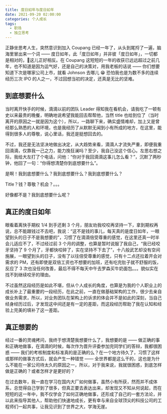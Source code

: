 ```yaml
---
title: 度日如年与度日如年
date: 2021-09-20 02:00:00
categories: 个人成长
tags:
  - 职场
  - 独立思考
---
```


正静坐思考人生，突然意识到加入 Coupang 已经一年了，从头到尾捋了一遍，脑海里冒出来一个词 —— 度日如年，此「度日如年」并非彼「度日如年」，一切都是相对的，这儿正好相反。在 Coupang 这短短的一年的收获已远远超过之前几年，也不知道是因为运气好，还是自己的决策对，用我老板的话说 —— 你们想要知道下次是哪家公司上市，就看 Johnson 去哪儿 😁 恐怕我也是为数不多的连续经历三次 IPO 的人之一，不过回想当初的决定，还真是无比的坚难。

## 到底想要什么

当时离开快手的时候，滴滴以前的团队 Leader 得知我在看机会，请我吃了一顿有史以来最贵的晚餐，明确地说希望我能回去帮帮他，当然 title 也给到位了（当时离开的原因之一就是因为这个），所以，一路聊下来，确实盛情难却，加上又是曾经那么熟悉的人和环境，也是我经历了从默默无闻到小有所成的地方，在这里，能得到很多人的尊敬，说心里话，我还是挺想回去的。

不过，我还是无法坚决地做出决定，从大趋势来看，滴滴人才流失严重，即便我重回滴滴，仅靠我一己之力，能力挽狂澜吗？至少，我自己没这个信心。左思右想之际，我给大左打了个电话，问他：“你对于我回滴滴这事儿怎么看？”，沉默了两秒钟，他回了一句：“你得想清楚你到底想要什么”。

是啊！我到底想要什么？我到底想要什么？我到底想要什么？

Title？钱？尊敬？机会？。。。

好像都不是？我到底想要什么呢？

## 真正的度日如年

眼看着离快手期权 1/4 到手还剩 3 个月，朋友劝我咬咬再坚持一下，拿到期权再说，总不能跟钱过不去吧，我说：“这不是钱的事儿，每天真的是度日如年，一眼望到头的日子不是我想要的”，习惯了在滴滴倍受尊重的感觉，在这里还真一时半会儿适应不了，不过经过前 3 个月的调整，也算是暂时说服了我自己，“我已经咬牙坚持了 9 个月了，牙都快咬碎了，实在坚持不下去了”，十八般武艺却没有空间施展，一眼望到头的日子，没有了以往倍受尊重的感觉，只有十二点还拉着开会对需求的 PM，还有即使是双倍工资也不想要的加班，还有吃完肚子就不舒服的饭，反应了 3 次也没任何改善，最后不得不每天中午去罗森买牛奶面包。。。貌似实在找不到继续咬牙的理由。

不过虽然这段经历是如此不堪，但从个人成长的角度，也算是为我的个人职业上的成长补上了最重要的一段经历，在此之前，一直在做基础架构的工作，很少去亲自做业务需求，所以，对业务团队在架构上的诉求的体会并不是如此的深刻，当自己经身经历过后，才发现这中间还是有一定的差距，而这段经历帮助了我在认知和经验上完美的填补了这一差距。

## 真正想要的

经过一番的灵魂拷问，我终于想清楚我想要什么了，我想要的是 —— 做正确的事和正确地做事，在滴滴的时候，每次作为晋升评委参加完同学们的答辩，我都很困惑 —— 我们的考核制度和标准真的是正确的么？在一个地方待久了，习惯了这样或那样的做事方式后，就会产生一种错觉 —— 全世界都是这么干的，这也是为什么不能在一家公司待太久的原因之一，所以，对于我来说，我就很困惑，到底怎样做是正确的？或者怎样才是更好的？

在过去数年，我一直在学习在国内大厂如何做事，虽然小有所获，然而并不成体系，总觉得自己学到了很多，但真正要去表达出来，却发现又不知从何说起，而在短短的这一年中，我不仅学会了如何正确地做事，还形成了自己的一套方法论，并以此来指导其他人，帮助他们快速地成长，更有幸与来自全球顶尖的科技公司的工程师们一起共事，让我见识到了世界之大，学海无崖。
